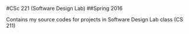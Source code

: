 #CSc 221 (Software Design Lab)
##Spring 2016

Contains my source codes for projects in Software Design Lab class (CS 211)
